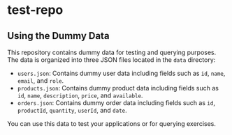 # test-repo

## Using the Dummy Data

This repository contains dummy data for testing and querying purposes. The data is organized into three JSON files located in the `data` directory:

- `users.json`: Contains dummy user data including fields such as `id`, `name`, `email`, and `role`.
- `products.json`: Contains dummy product data including fields such as `id`, `name`, `description`, `price`, and `available`.
- `orders.json`: Contains dummy order data including fields such as `id`, `productId`, `quantity`, `userId`, and `date`.

You can use this data to test your applications or for querying exercises.
